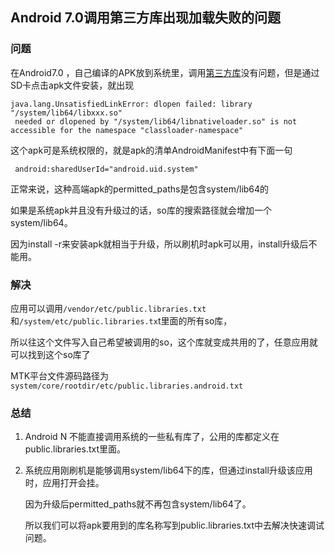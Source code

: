 ## Android 7.0调用第三方库出现加载失败的问题

### 问题

在Android7.0 ，自己编译的APK放到系统里，调用[第三方库](https://so.csdn.net/so/search?q=第三方库&spm=1001.2101.3001.7020)没有问题，但是通过SD卡点击apk文件安装，就出现

```shell
java.lang.UnsatisfiedLinkError: dlopen failed: library "/system/lib64/libxxx.so"
 needed or dlopened by "/system/lib64/libnativeloader.so" is not accessible for the namespace "classloader-namespace"
```

这个apk可是系统权限的，就是apk的清单AndroidManifest中有下面一句

```shell
 android:sharedUserId="android.uid.system"
```

正常来说，这种高端apk的permitted_paths是包含system/lib64的

如果是系统apk并且没有升级过的话，so库的搜索路径就会增加一个system/lib64。

因为install -r来安装apk就相当于升级，所以刷机时apk可以用，install升级后不能用。



### 解决

应用可以调用`/vendor/etc/public.libraries.txt`和`/system/etc/public.libraries.tx`t里面的所有so库，

所以往这个文件写入自己希望被调用的so，这个库就变成共用的了，任意应用就可以找到这个so库了

MTK平台文件源码路径为 `system/core/rootdir/etc/public.libraries.android.txt`



### 总结

1. Android N 不能直接调用系统的一些私有库了，公用的库都定义在public.libraries.txt里面。

2. 系统应用刚刷机是能够调用system/lib64下的库，但通过install升级该应用时，应用打开会挂。

   因为升级后permitted_paths就不再包含system/lib64了。

   所以我们可以将apk要用到的库名称写到public.libraries.txt中去解决快速调试问题。

